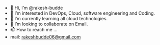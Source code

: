 - 👋 Hi, I’m @rakesh-budde
- 👀 I’m interested in DevOps, Cloud, software engineering and Coding.
- 🌱 I’m currently learning all cloud technologies.
- 💞️ I’m looking to collaborate on Email.
- 📫 How to reach me ...
- mail: rakeshbudde06@gmail.com

<!---
rakesh-budde/rakesh-budde is a ✨ special ✨ repository because its `README.md` (this file) appears on your GitHub profile.
You can click the Preview link to take a look at your changes.
--->
